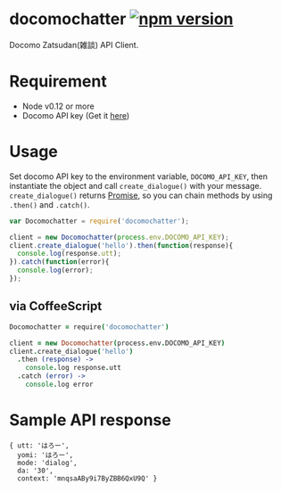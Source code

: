 # docomochatter [![npm version](https://badge.fury.io/js/docomochatter.svg)](http://badge.fury.io/js/docomochatter)

Docomo Zatsudan(雑談) API Client.

# Requirement
* Node v0.12 or more
* Docomo API key (Get it [here](https://dev.smt.docomo.ne.jp/?p=about.index))

# Usage

Set docomo API key to the environment variable, `DOCOMO_API_KEY`, then instantiate the object and call `create_dialogue()` with your message. `create_dialogue()` returns [Promise](https://developer.mozilla.org/en/docs/Web/JavaScript/Reference/Global_Objects/Promise), so you can chain methods by using `.then()` and `.catch()`.

```js
var Docomochatter = require('docomochatter');

client = new Docomochatter(process.env.DOCOMO_API_KEY);
client.create_dialogue('hello').then(function(response){
  console.log(response.utt);
}).catch(function(error){
  console.log(error);
});
```

## via CoffeeScript

```coffee
Docomochatter = require('docomochatter')

client = new Docomochatter(process.env.DOCOMO_API_KEY)
client.create_dialogue('hello')
  .then (response) ->
    console.log response.utt
  .catch (error) ->
    console.log error
```

# Sample API response

```
{ utt: 'はろー',
  yomi: 'はろー',
  mode: 'dialog',
  da: '30',
  context: 'mnqsaABy9i7ByZBB6QxU9Q' }
```
